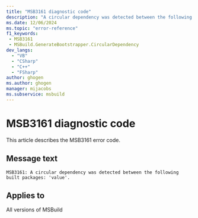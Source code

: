 ```yaml
---
title: "MSB3161 diagnostic code"
description: "A circular dependency was detected between the following built packages: 'value'."
ms.date: 12/06/2024
ms.topic: "error-reference"
f1_keywords:
 - MSB3161
 - MSBuild.GenerateBootstrapper.CircularDependency
dev_langs:
  - "VB"
  - "CSharp"
  - "C++"
  - "FSharp"
author: ghogen
ms.author: ghogen
manager: mijacobs
ms.subservice: msbuild
---
```


# MSB3161 diagnostic code

<!-- :::ErrorDefinitionDescription::: -->
<!-- :::editable-content name="introDescription"::: -->
This article describes the MSB3161 error code.
<!-- :::editable-content-end::: -->

## Message text

```output
MSB3161: A circular dependency was detected between the following built packages: 'value'.
```

<!-- :::editable-content name="postOutputDescription"::: -->
<!--
{StrBegin="MSB3161: "}
-->
<!-- :::editable-content-end::: -->
<!-- :::ErrorDefinitionDescription-end::: -->

## Applies to

All versions of MSBuild
